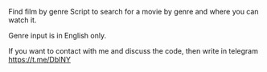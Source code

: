 Find film by genre
Script to search for a movie by genre and where you can watch it. 

Genre input is in English only.

If you want to contact with me and discuss the code, then write in telegram https://t.me/DblNY

